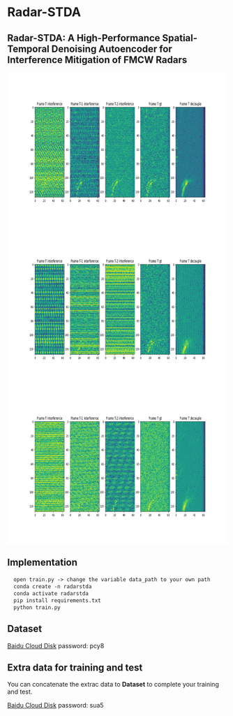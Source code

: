 # Radar-STDA

## Radar-STDA: A High-Performance Spatial-Temporal Denoising Autoencoder for Interference Mitigation of FMCW Radars

<img src="https://github.com/GuanRunwei/rd_map_temporal_spatial_denoising_autoencoder/blob/main/images/test2022726194946.png" width = "700" height = "360" alt="Interference mitigation example 1" align=center />

<img src="https://github.com/GuanRunwei/rd_map_temporal_spatial_denoising_autoencoder/blob/main/images/test202272619499.png" width = "700" height = "360" alt="Interference mitigation example 2" align=center />

<img src="https://github.com/GuanRunwei/rd_map_temporal_spatial_denoising_autoencoder/blob/main/images/test2022726195013.png" width = "700" height = "360" alt="Interference mitigation example 2" align=center />

## Implementation

      open train.py -> change the variable data_path to your own path
      conda create -n radarstda
      conda activate radarstda
      pip install requirements.txt
      python train.py
   
## Dataset

[Baidu Cloud Disk](https://pan.baidu.com/s/1rNwtoNxy4iw71WAQqI2FFQ) 
password: pcy8

## Extra data for training and test

You can concatenate the extrac data to **Dataset** to complete your training and test.

[Baidu Cloud Disk](https://pan.baidu.com/s/1u0JDHkYb3dhBwUEWiqbWIA)
password: sua5

